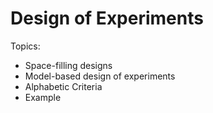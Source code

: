 # Design of Experiments

Topics:
* Space-filling designs
* Model-based design of experiments
* Alphabetic Criteria
* Example